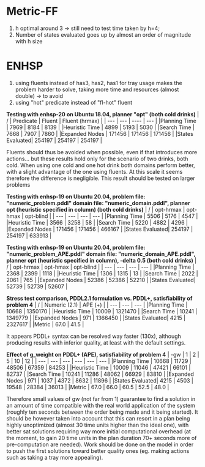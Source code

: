 # Metric-FF

1. h optimal around 3 -> still need to test time taken by h=4;
2. Number of states evaluated goes up by almost an order of magnitude with h size

# ENHSP

1. using fluents instead of has3, has2, has1 for tray usage makes the problem harder to solve, taking more time and resources (almost double) -> to avoid
2. using "hot" predicate instead of "fl-hot" fluent

**Testing with enhsp-20 on Ubuntu 18.04, planner "opt" (both cold drinks)**
|      /         | Predicate | Fluent    | Fluent (hrmax)    |
|    ---         | ---       | ----      |   ---             |
|Planning Time   |   7969    |   8184    |   8139            |
|Heuristic Time  |   4899    |   5193    |   5030            |
|Search Time     |   7668    |   7907    |   7860            |
|Expanded Nodes  |   171456  |   171456  |   171456          |
|States Evaluated|   254197  |   254197  |   254197          |

Fluents should thus be avoided when possible, even if that introduces more actions... but these results hold only for
the scenario of two drinks, both cold. When using one cold and one hot drink both domains perform better, with a slight
advantage of the one using fluents. At this scale it seems therefore the difference is negligible.
This result should be tested on larger problems

**Testing with enhsp-19 on Ubuntu 20.04, problem file: "numeric_problem.pddl" domain file: "numeric_domain.pddl", planner opt (heuristic specified in column) (both cold drinks)**
|     /          | opt-hrmax | opt-hmax  | opt-blind |
|   ---          | ---       |  ---      |   ---     |
|Planning Time   |   5506    |   5176    |   4547    |
|Heuristic Time  |   3566    |   3258    |   58      |
|Search Time     |   5220    |   4882    |   4296    |
|Expanded Nodes  |   171456  |   171456  |   466167  |
|States Evaluated|   254197  |   254197  |   633913  |


**Testing with enhsp-19 on Ubuntu 20.04, problem file: "numeric_problem_APE.pddl" domain file: "numeric_domain_APE.pddl", planner opt (heuristic specified in column), -delta 0.5 (both cold drinks)**
|      /         | opt-hrmax | opt-hmax  | opt-blind |
|  ---           | ---       |  ---      |   ---     |
|Planning Time   |   2368    |   2399    |   1118    |
|Heuristic Time  |   1306    |   1315    |   13      |
|Search Time     |   2022    |   2061    |   765     |
|Expanded Nodes  |   52386   |   52386   |   52210   |
|States Evaluated|   52739   |   52739   |   52607   |

**Stress test comparison, PDDL2.1 formulation vs. PDDL+, satisfiability of problem 4**
|        /       | Numeric (2.1) |   APE (+) |
|   ---          | ---           |  ---      |
|Planning Time   |   10668       |   1350170 |
|Heuristic Time  |   10009       |   1321470 |
|Search Time     |   10241       |   1349779 |
|Expanded Nodes  |     971       |   1366450 |
|States Evaluated|    4215       |   2327617 |
|Metric          |   67.0        |   41.5    |

It appears PDDL+ syntax can be resolved way faster (130x), although producing results with inferior quality, at least with the default settings.

**Effect of g_weight on PDDL+ (APE), satisfiability of problem 4**
|     -gw        |   1       |   2       |  5        | 10      | 12      |
|   ---          | ---       |    ---    |   ---     |  ---    |  ---    |
|Planning Time   |   10668   |   11729   |   48506   | 67359   | 84253   |
|Heuristic Time  |   10009   |   11046   |   47421   | 66101   | 82737   |
|Search Time     |   10241   |   11286   |   48062   | 66929   | 83810   |
|Expanded Nodes  |     971   |    1037   |    4372   | 8632    | 11896   |
|States Evaluated|    4215   |    4503   |   19548   | 28384   | 36013   |
|Metric          |    67.0   |    66.0   |    60.5   | 52.5    |  48.0   |

Therefore small values of gw (not far from 1) guarantee to find a solution in an amount of time compatible with the real world application of the system (roughly ten seconds between the order being made and it being started). It should be however taken into account that this can resort in a plan being highly unoptimized (almost 30 time units higher than the ideal one), with better sat solutions requiring way more initial computational overhead (at the moment, to gain 20 time units in the plan duration 70+ seconds more of pre-computation are needed).
Work should be done on the model in order to push the first solutions toward better quality ones (eg. making actions such as taking a tray more appealing).
